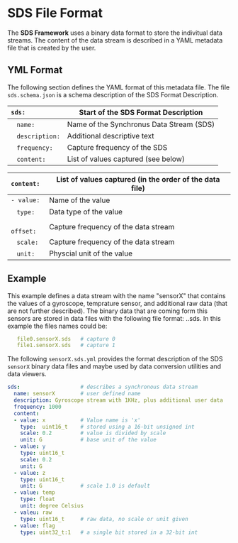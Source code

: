 # SDS File Format

The **SDS Framework** uses a binary data format to store the indivitual data streams.
The content of the data stream is described in a YAML metadata file that is created by the user.

## YML Format

The following section defines the YAML format of this metadata file. The file `sds.schema.json` is a schema description of the SDS Format Description.

`sds:`                               | Start of the SDS Format Description
:------------------------------------|---------------------------------------------------
&nbsp;&nbsp; `name:`                 | Name of the Synchronus Data Stream (SDS)
&nbsp;&nbsp; `description:`          | Additional descriptive text
&nbsp;&nbsp; `frequency:`            | Capture frequency of the SDS
&nbsp;&nbsp; `content:`              | List of values captured (see below)

`content:`                           | List of values captured (in the order of the data file)
:------------------------------------|---------------------------------------------------
`- value:`                           | Name of the value
&nbsp;&nbsp; `type:`                 | Data type of the value
&nbsp;&nbsp; `offset:`               | Capture frequency of the data stream
&nbsp;&nbsp; `scale:`                | Capture frequency of the data stream
&nbsp;&nbsp; `unit:`                 | Physcial unit of the value

## Example

This example defines a data stream with the name "sensorX" that contains the values of a gyroscope, temprature sensor, and additional raw data (that are not further described).
The binary data that are coming form this sensors are stored in data files with the following file format: <file-name>.<sensor-name>.sds. In this example the files names could be:

```yml
   file0.sensorX.sds   # capture 0
   file1.sensorX.sds   # capture 1
```

The following `sensorX.sds.yml` provides the format description of the SDS `sensorX` binary data files and maybe used by data conversion utilities and data viewers.

```yml
sds:                   # describes a synchronous data stream
  name: sensorX        # user defined name 
  description: Gyroscope stream with 1KHz, plus additional user data 
  frequency: 1000
  content:
  - value: x           # Value name is 'x'
    type:  uint16_t    # stored using a 16-bit unsigned int
    scale: 0.2         # value is divided by scale
    unit: G            # base unit of the value
  - value: y
    type: uint16_t
    scale: 0.2
    unit: G
  - value: z
    type: uint16_t
    unit: G            # scale 1.0 is default
  - value: temp
    type: float
    unit: degree Celsius
  - valeu: raw
    type: uint16_t     # raw data, no scale or unit given
  - value: flag
    type: uint32_t:1   # a single bit stored in a 32-bit int
```
